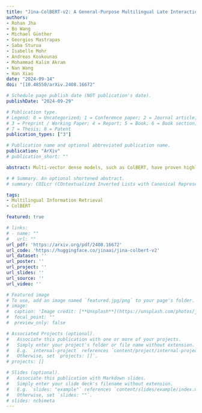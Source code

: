 ```yaml
---
title: "Jina-ColBERT-v2: A General-Purpose Multilingual Late Interaction Retriever"
authors:
- Rohan Jha
- Bo Wang
- Michael Günther
- Georgios Mastrapas
- Saba Sturua
- Isabelle Mohr
- Andreas Koukounas
- Mohammad Kalim Akram
- Nan Wang
- Han Xiao
date: "2024-09-14"
doi: "[10.48550/arXiv.2408.16672"

# Schedule page publish date (NOT publication's date).
publishDate: "2024-09-29"

# Publication type.
# Legend: 0 = Uncategorized; 1 = Conference paper; 2 = Journal article;
# 3 = Preprint / Working Paper; 4 = Report; 5 = Book; 6 = Book section;
# 7 = Thesis; 8 = Patent
publication_types: ["3"]

# Publication name and optional abbreviated publication name.
publication: "ArXiv"
# publication_short: ""

abstract: Multi-vector dense models, such as ColBERT, have proven highly effective in information retrieval. ColBERT's late interaction scoring approximates the joint query-document attention seen in cross-encoders while maintaining inference efficiency closer to traditional dense retrieval models, thanks to its bi-encoder architecture and recent optimizations in indexing and search. In this work we propose a number of incremental improvements to the ColBERT model architecture and training pipeline, using methods shown to work in the more mature single-vector embedding model training paradigm, particularly those that apply to heterogeneous multilingual data or boost efficiency with little tradeoff. Our new model, Jina-ColBERT-v2, demonstrates strong performance across a range of English and multilingual retrieval tasks.

# # Summary. An optional shortened abstract.
# summary: COILcr (COntextualized Inverted Lists with Canonical Representation) extends the orginal COIL [[Gao et al. 2021]](https://arxiv.org/abs/2104.07186) neural-lexical retrieval system by explicitly factorizing COIL into intra-context term importance weights and cross-context semantic representations. At indexing time COILcr further maps term semantic representations to a smaller set of clustered canonical representations which efficiently preserve term semantics and retrieval performance while reducing its storage and computational cost.

tags:
- Multilingual Information Retrieval
- ColBERT

featured: true

# links:
# - name: ""
#   url: ""
url_pdf: 'https://arxiv.org/pdf/2408.16672'
url_code: 'https://huggingface.co/jinaai/jina-colbert-v2'
url_dataset: ''
url_poster: ''
url_project: ''
url_slides: ''
url_source: ''
url_video: ''

# Featured image
# To use, add an image named `featured.jpg/png` to your page's folder.
# image:
#  caption: 'Image credit: [**Unsplash**](https://unsplash.com/photos/jdD8gXaTZsc)'
#  focal_point: ""
#  preview_only: false

# Associated Projects (optional).
#   Associate this publication with one or more of your projects.
#   Simply enter your project's folder or file name without extension.
#   E.g. `internal-project` references `content/project/internal-project/index.md`.
#   Otherwise, set `projects: []`.
# projects: []

# Slides (optional).
#   Associate this publication with Markdown slides.
#   Simply enter your slide deck's filename without extension.
#   E.g. `slides: "example"` references `content/slides/example/index.md`.
#   Otherwise, set `slides: ""`.
# slides: ncbimeta
---
```

